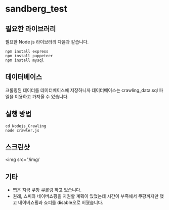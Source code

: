 # sandberg_test
## 필요한 라이브러리
필요한 Node js 라이브러리 다음과 같습니다.
```
npm install express
npm install puppeteer
npm install mysql
```
## 데이터베이스
크롤링된 데이터를 데이터베이스에 저장하니까 데이터베이스는 crawling_data.sql 파일을 이용하고 가져올 수 있습니다.
## 실행 방법
```
cd Nodejs_Crawling
node crawler.js
```
## 스크린샷
<img src="/img/
## 기타
<ul>
  <li>앱은 지금 쿠팡 쿠롤링 하고 있습니다.</li>
  <li>원래, 쇼피와 네이버쇼핑을 지원할 계획이 있었는데 시간이 부족해서 쿠팡까지만 했고 네이버쇼핑과 쇼피를 disable오로 버꿨습니다.</li>
</ul>
